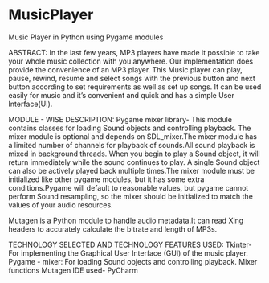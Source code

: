 # MusicPlayer
Music Player in Python using Pygame modules


ABSTRACT:
In the last few years, MP3 players have made it possible to take your whole music collection with you anywhere. Our implementation does provide the convenience of an MP3 player. This Music player can play, pause, rewind, resume and select songs with the previous button and next button according to set requirements as well as set up songs. It can be used easily for music and it’s convenient and quick and has a simple User Interface(UI).


MODULE - WISE DESCRIPTION:
Pygame mixer library-
This module contains classes for loading Sound objects and controlling playback. The mixer module is optional and depends on SDL_mixer.The mixer module has a limited number of channels for playback of sounds.All sound playback is mixed in background threads. When you begin to play a Sound object, it will return immediately while the sound continues to play. A single Sound object can also be actively played back multiple times.The mixer module must be initialized like other pygame modules, but it has some extra conditions.Pygame will default to reasonable values, but pygame cannot perform Sound resampling, so the mixer should be initialized to match the values of your audio resources.

Mutagen is a Python module to handle audio metadata.It can read Xing headers to accurately calculate the bitrate and length of MP3s.


TECHNOLOGY SELECTED AND TECHNOLOGY FEATURES USED:
  Tkinter- For implementing the Graphical User Interface (GUI) of the music player.
  Pygame - mixer: For loading Sound objects and controlling playback.
  Mixer functions
  Mutagen
  IDE used- PyCharm
  
  
